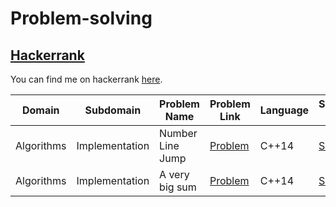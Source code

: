 # Problem-solving

## [Hackerrank](https://www.hackerrank.com/)

You can find me on hackerrank [here](https://www.hackerrank.com/nitinshukla413).


|Domain|Subdomain|Problem Name|Problem Link|Language|Solution Link|
---|---|---|---|---|---
|Algorithms|Implementation|Number Line Jump|[Problem](https://www.hackerrank.com/challenges/kangaroo/problem)|C++14|[Solution](https://github.com/nitinshukla413/Problem-solving/blob/main/Number%20Line%20Jump.cpp)|
|Algorithms|Implementation|A very big sum|[Problem](https://www.hackerrank.com/challenges/a-very-big-sum/problem)|C++14|[Solution](https://github.com/nitinshukla413/Problem-solving/blob/main/A-very-big-sum.cpp)|

